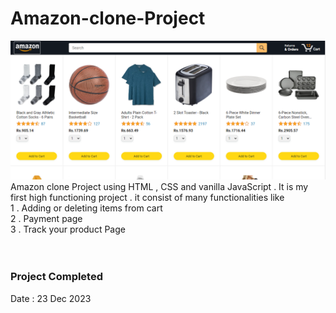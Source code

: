 # Amazon-clone-Project
<img src ="./images/Home-page.png"><br>
Amazon clone Project using HTML , CSS and vanilla JavaScript . It is my first high functioning project .
it consist of many functionalities like </br>
1 . Adding  or deleting items from cart </br>
2 . Payment page </br>
3 . Track your product Page  </br>
</br></br>

<H3>Project Completed</H3>
Date : 23 Dec 2023

